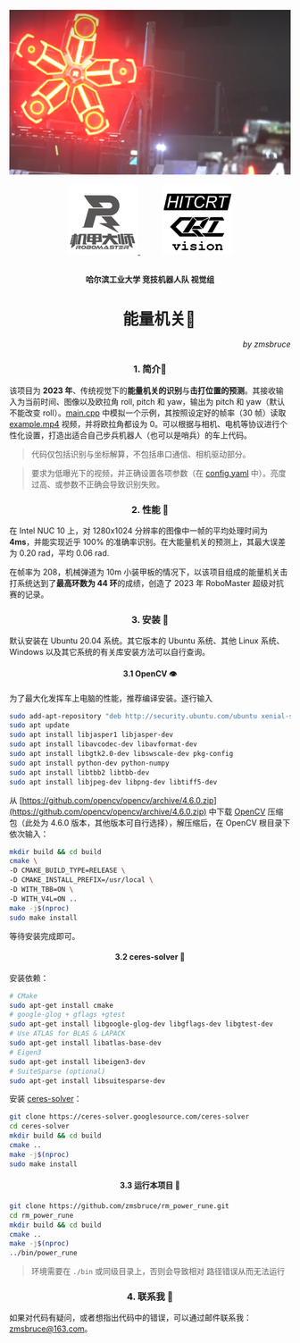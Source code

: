 ![](./img/cover.png)

<div align="center" float="left">
<a href="https://www.robomaster.com/zh-CN">
<img src="./img/RoboMaster-mecha-logo.png" width=25% />
</a>
&nbsp;&nbsp;&nbsp;&nbsp;&nbsp;&nbsp;&nbsp;&nbsp;&nbsp;
<img src="./img/hitcrt-vision-logo.png" width=25% />
</div>

<br>

**<div align="center">哈尔滨工业大学 竞技机器人队 视觉组</div>**


# <div align="center"> &nbsp;&nbsp;&nbsp;&nbsp;&nbsp;能量机关🎯</div>


*<div align="right">by zmsbruce</div>*

### <div align="center"> 1. 简介📓 </div>

该项目为 **2023 年**、传统视觉下的**能量机关的识别**与**击打位置的预测**。其接收输入为当前时间、图像以及欧拉角 roll, pitch 和 yaw，输出为 pitch 和 yaw（默认不能改变 roll）。[main.cpp](./main.cpp) 中模拟一个示例，其按照设定好的帧率（30 帧）读取 [example.mp4](./example.mp4) 视频，并将欧拉角都设为 0。可以根据与相机、电机等协议进行个性化设置，打造出适合自己步兵机器人（也可以是哨兵）的车上代码。

> 代码仅包括识别与坐标解算，不包括串口通信、相机驱动部分。

> 要求为低曝光下的视频，并正确设置各项参数（在 [config.yaml](./config.yaml) 中）。亮度过高、或参数不正确会导致识别失败。

### <div align="center"> 2. 性能 🚀 </div>

在 Intel NUC 10 上，对 1280x1024 分辨率的图像中一帧的平均处理时间为 **4ms**，并能实现近乎 100% 的准确率识别。在大能量机关的预测上，其最大误差为 0.20 rad，平均 0.06 rad. 

在帧率为 208，机械弹道为 10m 小装甲板的情况下，以该项目组成的能量机关击打系统达到了**最高环数为 44 环**的成绩，创造了 2023 年 RoboMaster 超级对抗赛的记录。

### <div align="center"> 3. 安装 🔨 </div>

默认安装在 Ubuntu 20.04 系统。其它版本的 Ubuntu 系统、其他 Linux 系统、Windows 以及其它系统的有关库安装方法可以自行查询。

#### <div align="center"> 3.1 OpenCV 👁️  </div>

为了最大化发挥车上电脑的性能，推荐编译安装。逐行输入

```bash
sudo add-apt-repository "deb http://security.ubuntu.com/ubuntu xenial-security main"
sudo apt update
sudo apt install libjasper1 libjasper-dev
sudo apt install libavcodec-dev libavformat-dev
sudo apt install libgtk2.0-dev libswscale-dev pkg-config
sudo apt install python-dev python-numpy
sudo apt install libtbb2 libtbb-dev
sudo apt install libjpeg-dev libpng-dev libtiff5-dev
```

从 [https://github.com/opencv/opencv/archive/4.6.0.zip](https://github.com/opencv/opencv/archive/4.6.0.zip) 中下载 [OpenCV](https://opencv.org/) 压缩包（此处为 4.6.0 版本，其他版本可自行选择），解压缩后，在 OpenCV 根目录下依次输入：

```bash
mkdir build && cd build
cmake \
-D CMAKE_BUILD_TYPE=RELEASE \
-D CMAKE_INSTALL_PREFIX=/usr/local \
-D WITH_TBB=ON \
-D WITH_V4L=ON ..
make -j$(nproc)
sudo make install
```

等待安装完成即可。

#### <div align="center"> 3.2 ceres-solver 🔢  </div>

安装依赖：

```bash
# CMake
sudo apt-get install cmake
# google-glog + gflags +gtest
sudo apt-get install libgoogle-glog-dev libgflags-dev libgtest-dev
# Use ATLAS for BLAS & LAPACK
sudo apt-get install libatlas-base-dev
# Eigen3
sudo apt-get install libeigen3-dev
# SuiteSparse (optional)
sudo apt-get install libsuitesparse-dev
```

安装 [ceres-solver](http://ceres-solver.org/)：

```bash
git clone https://ceres-solver.googlesource.com/ceres-solver
cd ceres-solver
mkdir build && cd build
cmake ..
make -j$(nproc)
sudo make install
```

#### <div align="center"> 3.3 运行本项目 👻  </div>

```bash
git clone https://github.com/zmsbruce/rm_power_rune.git
cd rm_power_rune
mkdir build && cd build
cmake ..
make -j$(nproc)
../bin/power_rune
```

> 环境需要在 `./bin` 或同级目录上，否则会导致相对 路径错误从而无法运行

### <div align="center"> 4. 联系我 📧 </div>

如果对代码有疑问，或者想指出代码中的错误，可以通过邮件联系我：[zmsbruce@163.com](zmsbruce@163.com)。